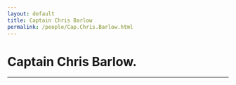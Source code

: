```yaml
---
layout: default
title: Captain Chris Barlow
permalink: /people/Cap.Chris.Barlow.html
---
```

# Captain Chris Barlow.
---
